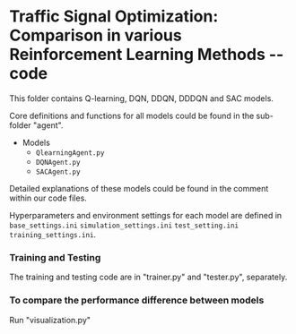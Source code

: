 # Traffic Signal Optimization: Comparison in various Reinforcement Learning Methods -- code

This folder contains Q-learning, DQN, DDQN, DDDQN and SAC models.  

Core definitions and functions for all models could be found in the sub-folder "agent".

- Models
  - `QlearningAgent.py`
  - `DQNAgent.py`
  - `SACAgent.py`

Detailed explanations of these models could be found in the comment within our code files. 

Hyperparameters and environment settings for each model are defined in `base_settings.ini` `simulation_settings.ini` `test_setting.ini` `training_settings.ini`.


### Training and Testing

The training and testing code are in "trainer.py" and "tester.py", separately. 

### To compare the performance difference between models

Run "visualization.py"

